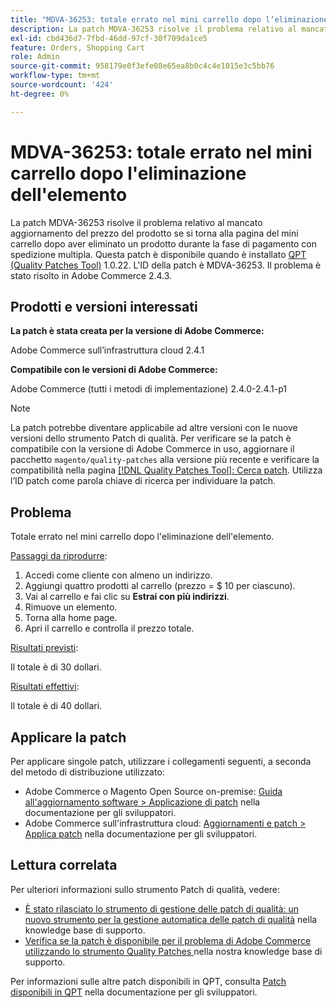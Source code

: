 ```yaml
---
title: "MDVA-36253: totale errato nel mini carrello dopo l’eliminazione dell’elemento"
description: La patch MDVA-36253 risolve il problema relativo al mancato aggiornamento del prezzo del prodotto se si torna alla pagina del mini carrello dopo aver eliminato un prodotto durante la fase di pagamento con spedizione multipla. Questa patch è disponibile quando è installato [Quality Patches Tool (QPT)](/help/announcements/adobe-commerce-announcements/magento-quality-patches-released-new-tool-to-self-serve-quality-patches.md) 1.0.22. L'ID della patch è MDVA-36253. Il problema è stato risolto in Adobe Commerce 2.4.3.
exl-id: cbd436d7-7fbd-46dd-97cf-30f709da1ce5
feature: Orders, Shopping Cart
role: Admin
source-git-commit: 958179e0f3efe08e65ea8b0c4c4e1015e3c5bb76
workflow-type: tm+mt
source-wordcount: '424'
ht-degree: 0%

---
```


# MDVA-36253: totale errato nel mini carrello dopo l&#39;eliminazione dell&#39;elemento

La patch MDVA-36253 risolve il problema relativo al mancato aggiornamento del prezzo del prodotto se si torna alla pagina del mini carrello dopo aver eliminato un prodotto durante la fase di pagamento con spedizione multipla. Questa patch è disponibile quando è installato [QPT (Quality Patches Tool)](/help/announcements/adobe-commerce-announcements/magento-quality-patches-released-new-tool-to-self-serve-quality-patches.md) 1.0.22. L&#39;ID della patch è MDVA-36253. Il problema è stato risolto in Adobe Commerce 2.4.3.

## Prodotti e versioni interessati

**La patch è stata creata per la versione di Adobe Commerce:**

Adobe Commerce sull’infrastruttura cloud 2.4.1

**Compatibile con le versioni di Adobe Commerce:**

Adobe Commerce (tutti i metodi di implementazione) 2.4.0-2.4.1-p1

>[!NOTE]
>
>La patch potrebbe diventare applicabile ad altre versioni con le nuove versioni dello strumento Patch di qualità. Per verificare se la patch è compatibile con la versione di Adobe Commerce in uso, aggiornare il pacchetto `magento/quality-patches` alla versione più recente e verificare la compatibilità nella pagina [[!DNL Quality Patches Tool]: Cerca patch](https://devdocs.magento.com/quality-patches/tool.html#patch-grid). Utilizza l’ID patch come parola chiave di ricerca per individuare la patch.

## Problema

Totale errato nel mini carrello dopo l&#39;eliminazione dell&#39;elemento.

<u>Passaggi da riprodurre</u>:

1. Accedi come cliente con almeno un indirizzo.
1. Aggiungi quattro prodotti al carrello (prezzo = $ 10 per ciascuno).
1. Vai al carrello e fai clic su **Estrai con più indirizzi**.
1. Rimuove un elemento.
1. Torna alla home page.
1. Apri il carrello e controlla il prezzo totale.

<u>Risultati previsti</u>:

Il totale è di 30 dollari.

<u>Risultati effettivi</u>:

Il totale è di 40 dollari.

## Applicare la patch

Per applicare singole patch, utilizzare i collegamenti seguenti, a seconda del metodo di distribuzione utilizzato:

* Adobe Commerce o Magento Open Source on-premise: [Guida all&#39;aggiornamento software > Applicazione di patch](https://devdocs.magento.com/guides/v2.4/comp-mgr/patching/mqp.html) nella documentazione per gli sviluppatori.
* Adobe Commerce sull&#39;infrastruttura cloud: [Aggiornamenti e patch > Applica patch](https://devdocs.magento.com/cloud/project/project-patch.html) nella documentazione per gli sviluppatori.

## Lettura correlata

Per ulteriori informazioni sullo strumento Patch di qualità, vedere:

* [È stato rilasciato lo strumento di gestione delle patch di qualità: un nuovo strumento per la gestione automatica delle patch di qualità](/help/announcements/adobe-commerce-announcements/magento-quality-patches-released-new-tool-to-self-serve-quality-patches.md) nella knowledge base di supporto.
* [Verifica se la patch è disponibile per il problema di Adobe Commerce utilizzando lo strumento Quality Patches ](/help/support-tools/patches-available-in-qpt-tool/check-patch-for-magento-issue-with-magento-quality-patches.md) nella nostra knowledge base di supporto.

Per informazioni sulle altre patch disponibili in QPT, consulta [Patch disponibili in QPT](https://devdocs.magento.com/quality-patches/tool.html#patch-grid) nella documentazione per gli sviluppatori.
